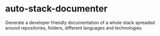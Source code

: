 # auto-stack-documenter
Generate a developer friendly documentation of a whole stack spreaded around repositories, folders, different languages and technologies.
